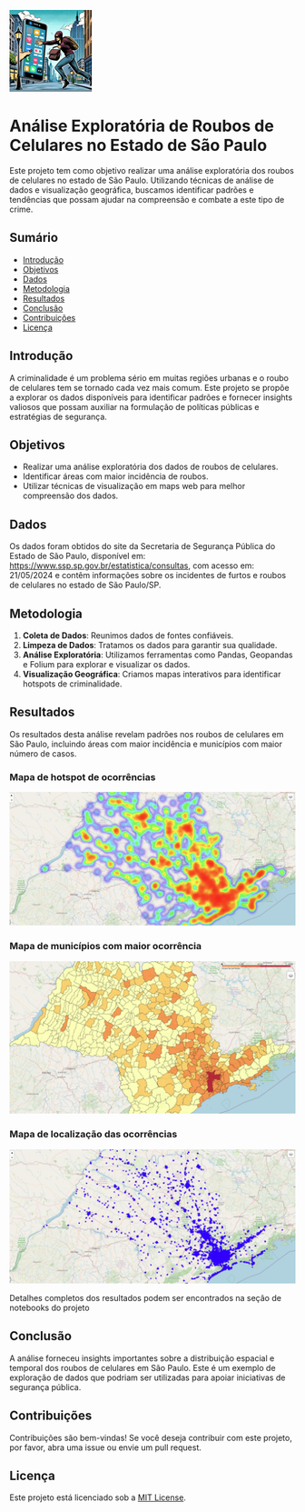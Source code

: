![Análise exploratória de roubos de celulares no Estado de São Paulo](image/image_logo.png)

# Análise Exploratória de Roubos de Celulares no Estado de São Paulo

Este projeto tem como objetivo realizar uma análise exploratória dos roubos de celulares no estado de São Paulo. Utilizando técnicas de análise de dados e visualização geográfica, buscamos identificar padrões e tendências que possam ajudar na compreensão e combate a este tipo de crime.
## Sumário

- [Introdução](#introdução)
- [Objetivos](#objetivos)
- [Dados](#dados)
- [Metodologia](#metodologia)
- [Resultados](#resultados)
- [Conclusão](#conclusão)
- [Contribuições](#contribuições)
- [Licença](#licença)

## Introdução

A criminalidade é um problema sério em muitas regiões urbanas e o roubo de celulares tem se tornado cada vez mais comum. Este projeto se propõe a explorar os dados disponíveis para identificar padrões e fornecer insights valiosos que possam auxiliar na formulação de políticas públicas e estratégias de segurança.

## Objetivos

- Realizar uma análise exploratória dos dados de roubos de celulares.
- Identificar áreas com maior incidência de roubos.
- Utilizar técnicas de visualização em maps web para melhor compreensão dos dados.

## Dados

Os dados foram obtidos do site da Secretaria de Segurança Pública do Estado de São Paulo, disponível em: https://www.ssp.sp.gov.br/estatistica/consultas, com acesso em: 21/05/2024
e contêm informações sobre os incidentes de furtos e roubos de celulares no estado de São Paulo/SP.

## Metodologia

1. **Coleta de Dados**: Reunimos dados de fontes confiáveis.
2. **Limpeza de Dados**: Tratamos os dados para garantir sua qualidade.
3. **Análise Exploratória**: Utilizamos ferramentas como Pandas, Geopandas e Folium para explorar e visualizar os dados.
4. **Visualização Geográfica**: Criamos mapas interativos para identificar hotspots de criminalidade.

## Resultados

Os resultados desta análise revelam padrões nos roubos de celulares em São Paulo, incluindo áreas com maior incidência e municípios com maior número de casos.
### Mapa de hotspot de ocorrências
![Mapa de calor](image/heatmap.png)

### Mapa de municípios com maior ocorrência
![Mapa de município com maior ocorrências](image/mapa_coropletico.png)

### Mapa de localização das ocorrências
![Mapa de localização](image/location.png)

Detalhes completos dos resultados podem ser encontrados na seção de notebooks do projeto

## Conclusão

A análise forneceu insights importantes sobre a distribuição espacial e temporal dos roubos de celulares em São Paulo.
Este é um exemplo de exploração de dados que podriam ser utilizadas para apoiar iniciativas de segurança pública.

## Contribuições

Contribuições são bem-vindas! Se você deseja contribuir com este projeto, por favor, abra uma issue ou envie um pull request.

## Licença

Este projeto está licenciado sob a [MIT License](LICENSE).

